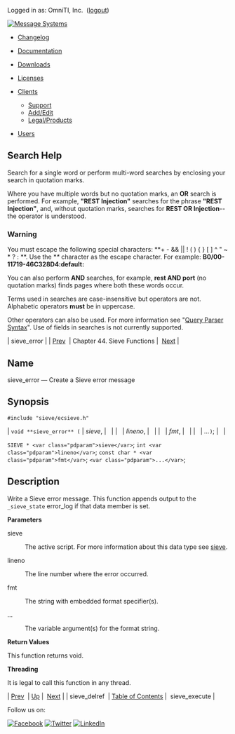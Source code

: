 Logged in as: OmniTI, Inc.  ([logout](https://support.messagesystems.com/logout.php))

[![Message Systems](https://support.messagesystems.com/images/ms-white205.png)](https://support.messagesystems.com/start.php) 

*   [Changelog](https://support.messagesystems.com/start.php?show=changelog)
*   [Documentation](https://support.messagesystems.com/docs/)
*   [Downloads](https://support.messagesystems.com/start.php)

*   [Licenses](https://support.messagesystems.com/license_summary.php)
*   <a href="">Clients</a>
    *   [Support](https://support.messagesystems.com/cs.php)
    *   [Add/Edit](https://support.messagesystems.com/edit_client.php)
    *   [Legal/Products](https://support.messagesystems.com/edit_products.php)
*   [Users](https://support.messagesystems.com/edit_customer.php)

## Search Help

Search for a single word or perform multi-word searches by enclosing your search in quotation marks.

Where you have multiple words but no quotation marks, an **OR** search is performed. For example, **"REST Injection"** searches for the phrase **"REST Injection"**, and, without quotation marks, searches for **REST OR Injection**--the operator is understood.

### Warning

You must escape the following special characters: **+ - && || ! ( ) { } [ ] ^ " ~ * ? : \**. Use the **\** character as the escape character. For example: **B0/00-11719-46C328D4\:default\:**

You can also perform **AND** searches, for example, **rest AND port** (no quotation marks) finds pages where both these words occur.

Terms used in searches are case-insensitive but operators are not. Alphabetic operators **must** be in uppercase.

Other operators can also be used. For more information see "[Query Parser Syntax](https://lucene.apache.org/core/old_versioned_docs/versions/3_0_0/queryparsersyntax.html)". Use of fields in searches is not currently supported.

| sieve_error |
| [Prev](apis.sieve_delref.php)  | Chapter 44. Sieve Functions |  [Next](apis.sieve_execute.php) |

<a name="apis.sieve_error"></a>
## Name

sieve_error — Create a Sieve error message

## Synopsis

`#include "sieve/ecsieve.h"`

| `void **sieve_error** (` | <var class="pdparam">sieve</var>, |   |
|   | <var class="pdparam">lineno</var>, |   |
|   | <var class="pdparam">fmt</var>, |   |
|   | <var class="pdparam">...</var>`)`; |   |

`SIEVE * <var class="pdparam">sieve</var>`;
`int <var class="pdparam">lineno</var>`;
`const char * <var class="pdparam">fmt</var>`;
`<var class="pdparam">...</var>`;<a name="idp32441968"></a>
## Description

Write a Sieve error message. This function appends output to the `_sieve_state` error_log if that data member is set.

**Parameters**

<dl class="variablelist">

<dt>sieve</dt>

<dd>

The active script. For more information about this data type see [sieve](structs.sieve.php "68.75. SIEVE (sieve_state)").

</dd>

<dt>lineno</dt>

<dd>

The line number where the error occurred.

</dd>

<dt>fmt</dt>

<dd>

The string with embedded format specifier(s).

</dd>

<dt>...</dt>

<dd>

The variable argument(s) for the format string.

</dd>

</dl>

**Return Values**

This function returns void.

**Threading**

It is legal to call this function in any thread.

| [Prev](apis.sieve_delref.php)  | [Up](sieve.php) |  [Next](apis.sieve_execute.php) |
| sieve_delref  | [Table of Contents](index.php) |  sieve_execute |

Follow us on:

[![Facebook](https://support.messagesystems.com/images/icon-facebook.png)](http://www.facebook.com/messagesystems) [![Twitter](https://support.messagesystems.com/images/icon-twitter.png)](http://twitter.com/#!/MessageSystems) [![LinkedIn](https://support.messagesystems.com/images/icon-linkedin.png)](http://www.linkedin.com/company/message-systems)